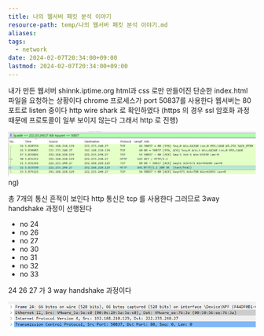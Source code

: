 ```yaml
---
title: 나의 웹서버 패킷 분석 이야기
resource-path: temp/나의 웹서버 패킷 분석 이야기.md
aliases:
tags:
  - network
date: 2024-02-07T20:34:00+09:00
lastmod: 2024-02-07T20:34:00+09:00
---
```

내가 만든 웹서버 shinnk.iptime.org html과 css 로만 만들어진 단순한 index.html 파일을 요청하는 상황이다
chrome 프로세스가 port 50837를 사용한다
웹서버는 80 포트로 listen 중이다 http
wire shark 로 확인하였다
(https 의 경우 ssl 암호화 과정때문에 프로토콜이 일부 보이지 않는다 그래서 http 로 진행)

![Pasted image 20240207203522](../08.media/20240207203522.png)ng)

총 7개의 통신 흔적이 보인다
http 통신은 tcp 를 사용한다 그러므로 3way handshake 과정이 선행된다

- no 24
- no 26
- no 27
- no 30
- no 31
- no 32
- no 33

24 26 27  가 3 way handshake 과정이다


![Pasted image 20240207204116](../08.media/20240207204116.png)
